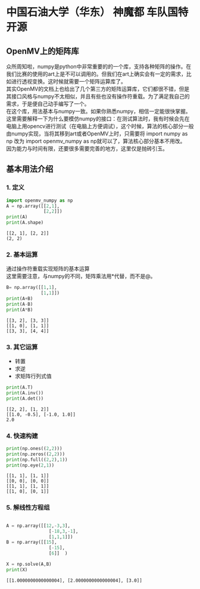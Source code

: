 # 中国石油大学（华东） 神魔都 车队国特开源
## OpenMV上的矩阵库
众所周知啦，numpy是python中非常重要的的一个库，支持各种矩阵的操作。在我们比赛的使用的art上是不可以调用的。但我们在art上确实会有一定的需求，比如进行透视变换。这时候就需要一个矩阵运算库了。     
其实OpenMV的文档上也给出了几个第三方的矩阵运算库，它们都很不错，但是其接口风格与numpy不太相似，并且有些也没有操作符重载。为了满足我自己的需求，于是便自己动手编写了一个。   
在这个库，用法基本与numpy一致。如果你熟悉numpy，相信一定能很快掌握。这里需要解释一下为什么要模仿numpy的接口：在测试算法时，我有时候会先在电脑上用opencv进行测试（在电脑上方便调试），这个时候，算法的核心部分一般由numpy实现，当将其移到art或者OpenMV上时，只需要将 import numpy as np 改为 import openmv_numpy as np就可以了，算法核心部分基本不用改。  
因为能力与时间有限，还要很多需要完善的地方，这里仅是抛砖引玉。

## 基本用法介绍

### 1. 定义


```python
import openmv_numpy as np
A = np.array([[2,1],
              [2,2]])
print(A)
print(A.shape)
```

    [[2, 1], [2, 2]]
    (2, 2)
    

### 2. 基本运算
通过操作符重载实现矩阵的基本运算    
这里需要注意，与numpy的不同，矩阵乘法用*代替，而不是@。


```python
B= np.array([[1,1],
             [1,1]])
print(A+B)
print(A-B)
print(A*B)
```

    [[3, 2], [3, 3]]
    [[1, 0], [1, 1]]
    [[3, 3], [4, 4]]
    

### 3. 其它运算
+ 转置
+ 求逆
+ 求矩阵行列式值


```python
print(A.T)
print(A.inv())
print(A.det())
```

    [[2, 2], [1, 2]]
    [[1.0, -0.5], [-1.0, 1.0]]
    2.0
    

### 4. 快速构建


```python
print(np.ones((2,2)))
print(np.zeros((2,2)))
print(np.full((2,2),1))
print(np.eye(2,1))
```

    [[1, 1], [1, 1]]
    [[0, 0], [0, 0]]
    [[1, 1], [1, 1]]
    [[1, 0], [0, 1]]
    

### 5. 解线性方程组


```python

A = np.array([[12,-3,3],
                [-18,3,-1],
                [1,1,1]])
B = np.array([[15],
                [-15],
                [6]]  )

X = np.solve(A,B)
print(X)
```

    [[1.0000000000000004], [2.0000000000000004], [3.0]]
    
